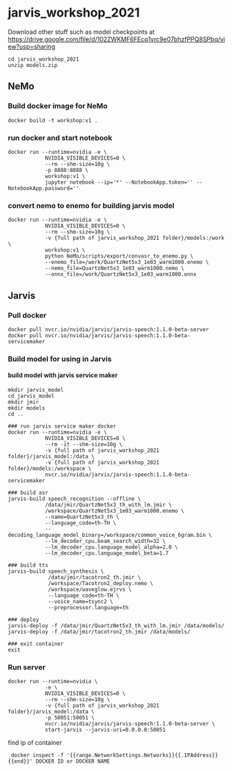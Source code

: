 # jarvis_workshop_2021

Download other stuff such as model checkpoints at https://drive.google.com/file/d/102ZWKMF6FEcq1vrc9e07bhzfPPQ8SPbq/view?usp=sharing
```
cd jarvis_workshop_2021
unzip models.zip
```

## NeMo
### Build docker image for NeMo
```
docker build -t workshop:v1 .
```

### run docker and start notebook
```
docker run --runtime=nvidia -e \
            NVIDIA_VISIBLE_DEVICES=0 \
            --rm --shm-size=10g \
            -p 8888:8888 \
            workshop:v1 \
            jupyter notebook --ip='*' --NotebookApp.token='' --NotebookApp.password=''
```

### convert nemo to enemo for building jarvis model
```
docker run --runtime=nvidia -e \
            NVIDIA_VISIBLE_DEVICES=0 \
            --rm --shm-size=10g \
            -v {full path of jarvis_workshop_2021 folder}/models:/work \
            workshop:v1 \
            python NeMo/scripts/export/convasr_to_enemo.py \
            --enemo_file=/work/QuartzNet5x3_1e03_warm1000.enemo \
            --nemo_file=QuartzNet5x3_1e03_warm1000.nemo \
            --onnx_file=/work/QuartzNet5x3_1e03_warm1000.onnx
```

## Jarvis
### Pull docker
```
docker pull nvcr.io/nvidia/jarvis/jarvis-speech:1.1.0-beta-server
docker pull nvcr.io/nvidia/jarvis/jarvis-speech:1.1.0-beta-servicemaker
```

### Build model for using in Jarvis

#### build model with jarvis service maker
```
mkdir jarvis_model
cd jarvis_model
mkdir jmir
mkdir models
cd ..

### run jarvis service maker docker
docker run --runtime=nvidia -e \
            NVIDIA_VISIBLE_DEVICES=0 \
            --rm -it --shm-size=10g \
            -v {full path of jarvis_workshop_2021 folder}/jarvis_model:/data \
            -v {full path of jarvis_workshop_2021 folder}/models:/workspace \
            nvcr.io/nvidia/jarvis/jarvis-speech:1.1.0-beta-servicemaker

### build asr
jarvis-build speech_recognition --offline \
            /data/jmir/QuartzNet5x3_th_with_lm.jmir \
            /workspace/QuartzNet5x3_1e03_warm1000.enemo \
            --name=QuartzNet5x3_th \
            --language_code=th-TH \
            --decoding_language_model_binary=/workspace/common_voice_6gram.bin \
            --lm_decoder_cpu.beam_search_width=32 \
            --lm_decoder_cpu.language_model_alpha=2.0 \
            --lm_decoder_cpu.language_model_beta=1.7

### build tts
jarvis-build speech_synthesis \
             /data/jmir/tacotron2_th.jmir \
             /workspace/Tacotron2_deploy.nemo \
             /workspace/waveglow.ejrvs \
             --language_code=th-TH \
             --voice_name=tsync2 \
             --preprocessor.language=th

### deploy
jarvis-deploy -f /data/jmir/QuartzNet5x3_th_with_lm.jmir /data/models/
jarvis-deploy -f /data/jmir/tacotron2_th.jmir /data/models/

### exit container
exit
```

### Run server
```
docker run --runtime=nvidia \
            -e \
            NVIDIA_VISIBLE_DEVICES=0 \
            --rm --shm-size=10g \
            -v {full path of jarvis_workshop_2021 folder}/jarvis_model:/data \
            -p 50051:50051 \
            nvcr.io/nvidia/jarvis/jarvis-speech:1.1.0-beta-server \
            start-jarvis --jarvis-uri=0.0.0.0:50051
```

find ip of container
```
 docker inspect -f '{{range.NetworkSettings.Networks}}{{.IPAddress}}{{end}}' DOCKER ID or DOCKER NAME
```

